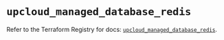 # `upcloud_managed_database_redis`

Refer to the Terraform Registry for docs: [`upcloud_managed_database_redis`](https://registry.terraform.io/providers/upcloudltd/upcloud/5.23.0/docs/resources/managed_database_redis).
